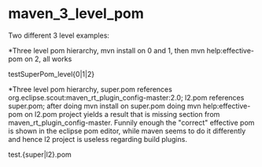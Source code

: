 # maven_3_level_pom

Two different 3 level examples:

*Three level pom hierarchy, mvn install on 0 and 1, then mvn help:effective-pom on 2, all works

testSuperPom_level{0|1|2}


*Three level pom hierarchy, super.pom references org.eclipse.scout:maven_rt_plugin_config-master:2.0; l2.pom references super.pom;
after doing mvn install on super.pom doing mvn help:effective-pom on l2.pom project yields a result that is missing <pluginManagement> section from maven_rt_plugin_config-master.
Funnily enough the "correct" effective pom is shown in the eclipse pom editor, while maven seems to do it differently and hence l2 project is useless regarding build plugins.

test.{super|l2}.pom
